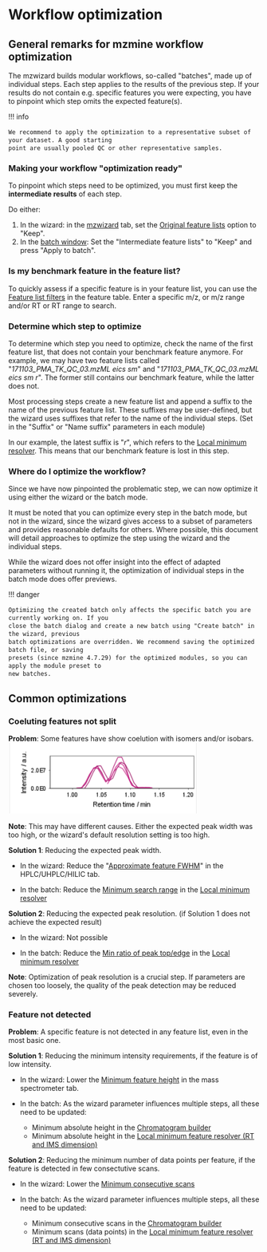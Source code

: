 # Workflow optimization

## General remarks for mzmine workflow optimization

The mzwizard builds modular workflows, so-called "batches", made up of individual steps. Each step
applies to the results of the previous step. If your results do not contain e.g. specific features
you were expecting, you have to pinpoint which step omits the expected feature(s).

!!! info

    We recommend to apply the optimization to a representative subset of your dataset. A good starting
    point are usually pooled QC or other representative samples.

### Making your workflow "optimization ready"

To pinpoint which steps need to be optimized, you must first keep the **intermediate results** of
each step.

Do either:

1. In the wizard: in the [mzwizard](../../wizard.md#5-filters) tab, set
   the [Original feature lists](../../wizard.md#original-feature-list) option to "Keep".
2. In the [batch window](../batch_processing/batch-processing.md#how-to-run-batch-processing): Set
   the "Intermediate feature lists" to "Keep" and press "Apply to batch".

### Is my benchmark feature in the feature list?

To quickly assess if a specific feature is in your feature list, you can use
the [Feature list filters](../../module_docs/lc-ms_featdet/featdet_results/featdet_results.md#feature-list-filters)
in the feature table. Enter a specific m/z, or m/z range and/or RT or RT range to search.

### Determine which step to optimize

To determine which step you need to optimize, check the name of the first feature list, that does
not contain your benchmark feature anymore. For example, we may have two feature lists called
"_171103_PMA_TK_QC_03.mzML eics sm_" and "_171103_PMA_TK_QC_03.mzML eics sm r_". The former still
contains our benchmark feature, while the latter does not.

Most processing steps create a new feature list and append a suffix to the name of the previous
feature list. These suffixes may be user-defined, but the wizard uses suffixes that refer to the
name of the individual steps. (Set in the "Suffix" or "Name suffix" parameters in each module)

In our example, the latest suffix is "_r_", which refers to
the [Local minimum resolver](../../module_docs/featdet_resolver_local_minimum/local-minimum-resolver.md).
This means that our benchmark feature is lost in this step.

### Where do I optimize the workflow?

Since we have now pinpointed the problematic step, we can now optimize it using either the wizard 
or the batch mode.

It must be noted that you can optimize every step in the batch mode, but not in the wizard, since 
the wizard gives access to a subset of parameters and provides reasonable defaults for others. 
Where possible, this document will detail approaches to optimize the step using the wizard and the 
individual steps.

While the wizard does not offer insight into the effect of adapted parameters without running it,
the optimization of individual steps in the batch mode does offer previews.

!!! danger

    Optimizing the created batch only affects the specific batch you are currently working on. If you
    close the batch dialog and create a new batch using "Create batch" in the wizard, previous 
    batch optimizations are overridden. We recommend saving the optimized batch file, or saving 
    presets (since mzmine 4.7.29) for the optimized modules, so you can apply the module preset to 
    new batches.

## Common optimizations

### Coeluting features not split
**Problem**: Some features have show coelution with isomers and/or isobars.
![img.png](coelution.png)

**Note**: This may have different causes. Either the expected peak width was too high, or the 
wizard's default resolution setting is too high.

**Solution 1**: Reducing the expected peak width.

- In the wizard: Reduce the "[Approximate feature FWHM](../../wizard.md#approximate-feature-fwhm)" in the HPLC/UHPLC/HILIC tab.

- In the batch: Reduce the [Minimum search range](../../module_docs/featdet_resolver_local_minimum/local-minimum-resolver.md#minimum-search-range-rtmobility-absolute) in the [Local minimum resolver](../../module_docs/featdet_resolver_local_minimum/local-minimum-resolver.md)

**Solution 2**: Reducing the expected peak resolution. (if Solution 1 does not achieve the expected result)

- In the wizard: Not possible

- In the batch: Reduce the [Min ratio of peak top/edge](../../module_docs/featdet_resolver_local_minimum/local-minimum-resolver.md#min-ratio-of-peak-topedge) in the [Local minimum resolver](../../module_docs/featdet_resolver_local_minimum/local-minimum-resolver.md)

**Note**: Optimization of peak resolution is a crucial step. If parameters are chosen too loosely, 
the quality of the peak detection may be reduced severely.

### Feature not detected
**Problem**: A specific feature is not detected in any feature list, even in the most basic one.

**Solution 1**: Reducing the minimum intensity requirements, if the feature is of low intensity.

- In the wizard: Lower the [Minimum feature height](../../wizard.md#minimum-feature-height) in the mass spectrometer tab.

- In the batch: As the wizard parameter influences multiple steps, all these need to be updated:
    - Minimum absolute height in the [Chromatogram builder](../../module_docs/lc-ms_featdet/featdet_adap_chromatogram_builder/adap-chromatogram-builder.md#minimum-absolute-height)
    - Minimum absolute height in the [Local minimum feature resolver (RT and IMS dimension)](../../module_docs/featdet_resolver_local_minimum/local-minimum-resolver.md#minimum-absolute-height)

**Solution 2**: Reducing the minimum number of data points per feature, if the feature is detected in few consectutive scans.

- In the wizard: Lower the [Minimum consecutive scans](../../wizard.md#minimum-consecutive-scans)

- In the batch: As the wizard parameter influences multiple steps, all these need to be updated:
    - Minimum consecutive scans in the [Chromatogram builder](../../module_docs/lc-ms_featdet/featdet_adap_chromatogram_builder/adap-chromatogram-builder.md#minimum-consecutive-scans)
    - Minimum scans (data points) in the [Local minimum feature resolver (RT and IMS dimension)](../../module_docs/featdet_resolver_local_minimum/local-minimum-resolver.md#minimum-scans-data-points)
